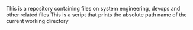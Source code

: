  This is a repository containing files on system engineering, devops and other related files
This is a script that prints the absolute path name of the current working directory
